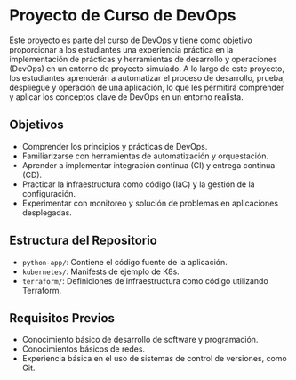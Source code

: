 # Proyecto de Curso de DevOps

Este proyecto es parte del curso de DevOps y tiene como objetivo proporcionar a los estudiantes una experiencia práctica en la implementación de prácticas y herramientas de desarrollo y operaciones (DevOps) en un entorno de proyecto simulado. A lo largo de este proyecto, los estudiantes aprenderán a automatizar el proceso de desarrollo, prueba, despliegue y operación de una aplicación, lo que les permitirá comprender y aplicar los conceptos clave de DevOps en un entorno realista.

## Objetivos

- Comprender los principios y prácticas de DevOps.
- Familiarizarse con herramientas de automatización y orquestación.
- Aprender a implementar integración continua (CI) y entrega continua (CD).
- Practicar la infraestructura como código (IaC) y la gestión de la configuración.
- Experimentar con monitoreo y solución de problemas en aplicaciones desplegadas.

## Estructura del Repositorio

- `python-app/`: Contiene el código fuente de la aplicación.
- `kubernetes/`: Manifests de ejemplo de K8s.
- `terraform/`: Definiciones de infraestructura como código utilizando Terraform.

## Requisitos Previos

- Conocimiento básico de desarrollo de software y programación.
- Conocimientos básicos de redes.
- Experiencia básica en el uso de sistemas de control de versiones, como Git.
